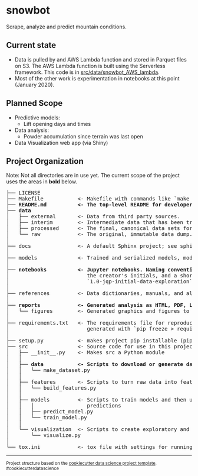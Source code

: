 snowbot
==============================

Scrape, analyze and predict mountain conditions.

Current state
------------

- Data is pulled by and AWS Lambda function and stored in Parquet files on S3.  The AWS Lambda function is built using the Serverless framework.  This code is in [src/data/snowbot_AWS_lambda](src/data/snowbot_AWS_lambda).  
- Most of the other work is experimentation in notebooks at this point (January 2020).

Planned Scope
------------
- Predictive models:
  - Lift opening days and times
- Data analysis:
  - Powder accumulation since terrain was last open
- Data Visualization web app (via Shiny)

Project Organization
------------
Note: Not all directories are in use yet.  The current scope of the project uses the areas in **bold** below.

<pre>
├── LICENSE
├── Makefile           <- Makefile with commands like `make data` or `make train`
<b>├── README.md          <- The top-level README for developers using this project.</b>
<b>├── data</b>
│   ├── external       <- Data from third party sources.
│   ├── interim        <- Intermediate data that has been transformed.
│   ├── processed      <- The final, canonical data sets for modeling.
│   └── raw            <- The original, immutable data dump.
│
├── docs               <- A default Sphinx project; see sphinx-doc.org for details
│
├── models             <- Trained and serialized models, model predictions, or model summaries
│
<b>├── notebooks          <- Jupyter notebooks. Naming convention is a number (for ordering),</b>
│                         the creator's initials, and a short `-` delimited description, e.g.
│                         `1.0-jqp-initial-data-exploration`.
│
├── references         <- Data dictionaries, manuals, and all other explanatory materials.
│
<b>├── reports            <- Generated analysis as HTML, PDF, LaTeX, etc.</b>
│   └── figures        <- Generated graphics and figures to be used in reporting
│
├── requirements.txt   <- The requirements file for reproducing the analysis environment, e.g.
│                         generated with `pip freeze > requirements.txt`
│
├── setup.py           <- makes project pip installable (pip install -e .) so src can be imported
├── src                <- Source code for use in this project.
│   ├── __init__.py    <- Makes src a Python module
│   │
<b>│   ├── data           <- Scripts to download or generate data</b>
│   │   └── make_dataset.py
│   │
│   ├── features       <- Scripts to turn raw data into features for modeling
│   │   └── build_features.py
│   │
│   ├── models         <- Scripts to train models and then use trained models to make
│   │   │                 predictions
│   │   ├── predict_model.py
│   │   └── train_model.py
│   │
│   └── visualization  <- Scripts to create exploratory and results oriented visualizations
│       └── visualize.py
│
└── tox.ini            <- tox file with settings for running tox; see tox.testrun.org
</pre>

--------

<p><small>Project structure based on the <a target="_blank" href="https://drivendata.github.io/cookiecutter-data-science/">cookiecutter data science project template</a>. #cookiecutterdatascience</small></p>
